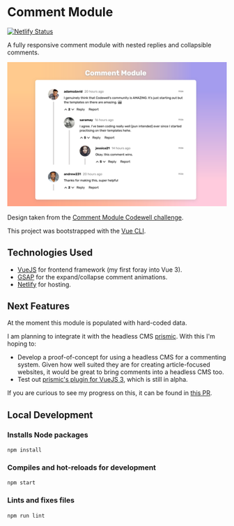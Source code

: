 # Comment Module

[![Netlify Status](https://api.netlify.com/api/v1/badges/a539798b-c34a-40c1-9d53-8c371d72e753/deploy-status)](https://app.netlify.com/sites/comment-module/deploys)

A fully responsive comment module with nested replies and collapsible comments.

[![Comment Module screenshot](app-screenshot.png)](https://comment-module.netlify.app)

Design taken from the [Comment Module Codewell challenge](https://www.codewell.cc/challenges/608bc18ee0984a001540d7a6).

This project was bootstrapped with the [Vue CLI](https://v3.vuejs.org/guide/installation.html#cli).

## Technologies Used

- [VueJS](https://v3.vuejs.org/) for frontend framework (my first foray into Vue 3).
- [GSAP](https://greensock.com/gsap/) for the expand/collapse comment animations.
- [Netlify](https://www.netlify.com/) for hosting.

## Next Features

At the moment this module is populated with hard-coded data.

I am planning to integrate it with the headless CMS [prismic](https://prismic.io/). With this I'm hoping to:
- Develop a proof-of-concept for using a headless CMS for a commenting system. Given how well suited they are for creating article-focused websites, it would be great to bring comments into a headless CMS too.
- Test out [prismic's plugin for VueJS 3](https://github.com/prismicio/prismic-vue/releases/tag/v3.0.0-alpha.0), which is still in alpha.

If you are curious to see my progress on this, it can be found in [this PR](https://github.com/aileen-r/comment-module/pull/2).

## Local Development

### Installs Node packages
```
npm install
```

### Compiles and hot-reloads for development
```
npm start
```


### Lints and fixes files
```
npm run lint
```
